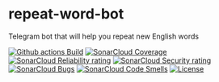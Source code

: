 # repeat-word-bot
Telegram bot that will help you repeat new English words

[![Github actions Build](https://github.com/omentes/repeat-word-bot/workflows/Actions/badge.svg)](//github.com/omentes/repeat-word-bot/actions)
[![SonarCloud Coverage](https://sonarcloud.io/api/project_badges/measure?project=omentes_repeat-word-bot&metric=coverage)](https://sonarcloud.io/component_measures/metric/coverage/list?id=omentes_repeat-word-bot)
[![SonarCloud Reliability rating](https://sonarcloud.io/api/project_badges/measure?project=omentes_repeat-word-bot&metric=reliability_rating)](https://sonarcloud.io/component_measures/metric/reliability_rating/list?id=omentes_repeat-word-bot)
[![SonarCloud Security rating](https://sonarcloud.io/api/project_badges/measure?project=omentes_repeat-word-bot&metric=security_rating)](https://sonarcloud.io/component_measures/metric/security_rating/list?id=omentes_repeat-word-bot)
[![SonarCloud Bugs](https://sonarcloud.io/api/project_badges/measure?project=omentes_repeat-word-bot&metric=bugs)](https://sonarcloud.io/component_measures/metric/bugs/list?id=omentes_repeat-word-bot)
[![SonarCloud Code Smells](https://sonarcloud.io/api/project_badges/measure?project=omentes_repeat-word-bot&metric=code_smells)](https://sonarcloud.io/component_measures/metric/code_smells/list?id=omentes_repeat-word-bot)
[![License](https://poser.pugx.org/pugx/badge-poser/license)](#)
